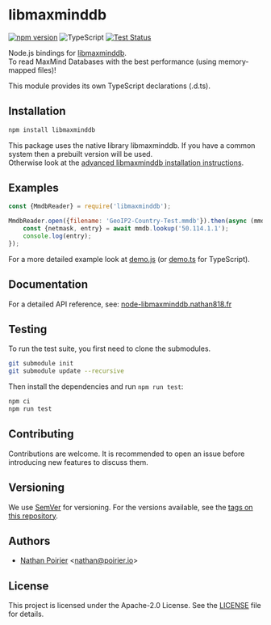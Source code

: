 # libmaxminddb

[![npm version](https://img.shields.io/npm/v/libmaxminddb.svg)](https://www.npmjs.com/package/libmaxminddb)
![TypeScript](https://img.shields.io/badge/%3C%2F%3E-TypeScript-%230074c1.svg)
[![Test Status](https://img.shields.io/github/workflow/status/nathan818fr/node-libmaxminddb/Test)](https://github.com/nathan818fr/node-libmaxminddb/actions/workflows/test.yml)

Node.js bindings for [libmaxminddb](https://github.com/maxmind/libmaxminddb). \
To read MaxMind Databases with the best performance (using memory-mapped files)!

This module provides its own TypeScript declarations (.d.ts).

## Installation

```bash
npm install libmaxminddb
```

This package uses the native library libmaxminddb.
If you have a common system then a prebuilt version will be used.\
Otherwise look at the [advanced libmaxminddb installation instructions](https://github.com/nathan818fr/node-libmaxminddb/blob/master/docs/install_libmaxminddb.md).

## Examples

```javascript
const {MmdbReader} = require('libmaxminddb');

MmdbReader.open({filename: 'GeoIP2-Country-Test.mmdb'}).then(async (mmdb) => {
    const {netmask, entry} = await mmdb.lookup('50.114.1.1');
    console.log(entry);
});
```

For a more detailed example look at [demo.js](https://github.com/nathan818fr/node-libmaxminddb/blob/master/docs/examples/demo.js)
(or [demo.ts](https://github.com/nathan818fr/node-libmaxminddb/blob/master/docs/examples/demo.ts) for TypeScript).

## Documentation

For a detailed API reference, see:
[node-libmaxminddb.nathan818.fr](https://node-libmaxminddb.nathan818.fr/classes/MmdbReader.html#open)

## Testing

To run the test suite, you first need to clone the submodules.

```bash
git submodule init
git submodule update --recursive
```

Then install the dependencies and run `npm run test`:

```bash
npm ci
npm run test
```

## Contributing

Contributions are welcome.
It is recommended to open an issue before introducing new features to discuss them.

## Versioning

We use [SemVer](http://semver.org/) for versioning.
For the versions available, see the [tags on this repository](https://github.com/nathan818fr/node-libmaxminddb/tags).

## Authors

-   [Nathan Poirier](https://github.com/nathan818fr) &lt;nathan@poirier.io&gt;

## License

This project is licensed under the Apache-2.0 License.
See the [LICENSE](https://github.com/nathan818fr/node-libmaxminddb/blob/master/LICENSE) file for details.
